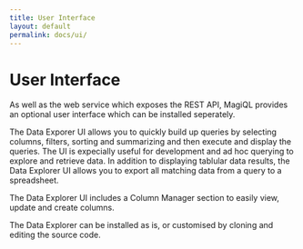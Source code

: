 ```yaml
---
title: User Interface
layout: default
permalink: docs/ui/
---
```


User Interface
===================

As well as the web service which exposes the REST API, MagiQL provides an optional user interface which can be installed seperately.

The Data Exporer UI allows you to quickly build up queries by selecting columns, filters, sorting and summarizing and then execute and display the queries. The UI is expecially useful for development and ad hoc querying to explore and retrieve data. In addition to displaying tablular data results, the Data Explorer UI allows you to export all matching data from a query to a spreadsheet.

The Data Explorer UI includes a Column Manager section to easily view, update and create columns.

The Data Explorer can be installed as is, or customised by cloning and editing the source code.
